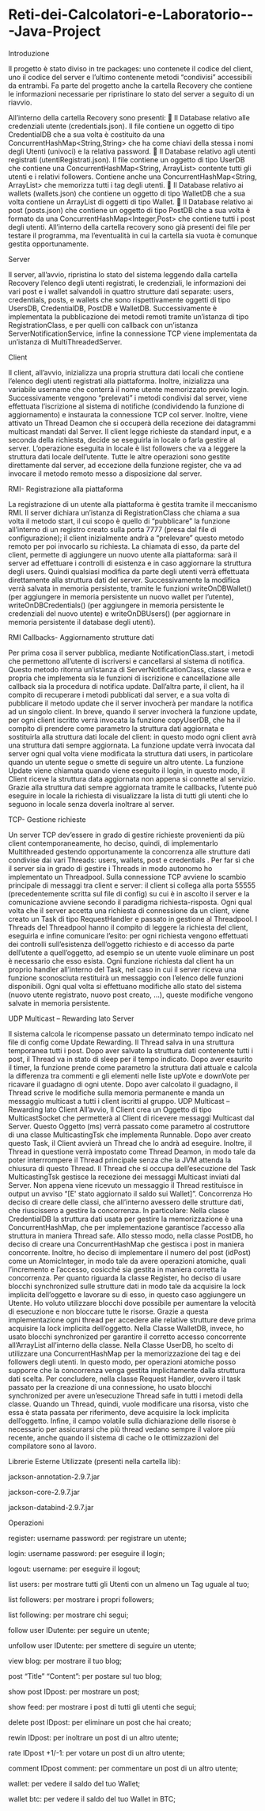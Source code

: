 # Reti-dei-Calcolatori-e-Laboratorio---Java-Project
Introduzione 

Il progetto è stato diviso in tre packages: uno contenete il codice del client, uno il 
codice del server e l’ultimo contenente metodi “condivisi” accessibili da entrambi. 
Fa parte del progetto anche la cartella Recovery che contiene le informazioni 
necessarie per ripristinare lo stato del server a seguito di un riavvio. 

All’interno della cartella Recovery sono presenti: 
 Il Database relativo alle credenziali utente (credentials.json). Il file contiene 
un oggetto di tipo CredentialDB che a sua volta è costituito da una 
ConcurrentHashMap<String,String> che ha come chiavi della stessa i nomi 
degli Utenti (univoci) e la relativa password. 
 Il Database relativo agli utenti registrati (utentiRegistrati.json). Il file contiene 
un oggetto di tipo UserDB che contiene una ConcurrentHashMap<String, 
ArrayList<String>> contente tutti gli utenti e i relativi followers. Contiene 
anche una ConcurrentHashMap<String, ArrayList<String>> che memorizza 
tutti i tag degli utenti. 
 Il Database relativo ai wallets (wallets.json) che contiene un oggetto di tipo 
WalletDB che a sua volta contiene un ArrayList<Wallets> di oggetti di tipo 
Wallet. 
 Il Database relativo ai post (posts.json) che contiene un oggetto di tipo 
PostDB che a sua volta è formato da una 
ConcurrentHashMap<Integer,Post> che contiene tutti i post degli utenti. 
All’interno della cartella recovery sono già presenti dei file per testare il 
programma, ma l’eventualità in cui la cartella sia vuota è comunque gestita 
opportunamente. 

Server 

 Il server, all’avvio, ripristina lo stato del sistema leggendo dalla cartella Recovery 
l’elenco degli utenti registrati, le credenziali, le informazioni dei vari post e i wallet 
salvandoli in quattro strutture dati separate: users, credentials, posts, e wallets 
che sono rispettivamente oggetti di tipo UsersDB, CredentialDB, PostDB e 
WalletDB. 
Successivamente è implementata la pubblicazione dei metodi remoti tramite 
un’istanza di tipo RegistrationClass, e per quelli con callback con un’istanza 
ServerNotificationService, infine la connessione TCP viene implementata da 
un’istanza di MultiThreadedServer. 

Client 

 Il client, all’avvio, inizializza una propria struttura dati locali che contiene l’elenco 
degli utenti registrati alla piattaforma. 
Inoltre, inizializza una variabile username che conterrà il nome utente 
memorizzato previo login. 
Successivamente vengono “prelevati” i metodi condivisi dal server, viene 
effettuata l’iscrizione al sistema di notifiche (condividendo la funzione di 
aggiornamento) e instaurata la connessione TCP col server. 
Inoltre, viene attivato un Thread Deamon che si occuperà della recezione dei 
datagrammi multicast mandati dal Server. 
Il client legge richieste da standard input, e a seconda della richiesta, decide se 
eseguirla in locale o farla gestire al server. L’operazione eseguita in locale è list 
followers che va a leggere la struttura dati locale dell’utente. 
Tutte le altre operazioni sono gestite direttamente dal server, ad eccezione della 
funzione register, che va ad invocare il metodo remoto messo a disposizione dal 
server.
 
RMI- Registrazione alla piattaforma 

 La registrazione di un utente alla piattaforma è gestita tramite il meccanismo RMI. 
Il server dichiara un’istanza di RegistrationClass che chiama a sua volta il metodo 
start, il cui scopo è quello di “pubblicare” la funzione all’interno di un registro 
creato sulla porta 7777 (presa dal file di configurazione); il client inizialmente 
andrà a “prelevare” questo metodo remoto per poi invocarlo su richiesta. 
La chiamata di esso, da parte del client, permette di aggiungere un nuovo utente 
alla piattaforma: sarà il server ad effettuare i controlli di esistenza e in caso 
aggiornare la struttura degli users. 
Quindi qualsiasi modifica da parte degli utenti verrà effettuata direttamente alla 
struttura dati del server. 
Successivamente la modifica verrà salvata in memoria persistente, tramite le 
funzioni writeOnDBWallet() (per aggiungere in memoria persistente un nuovo 
wallet per l’utente), writeOnDBCredentials() (per aggiungere in memoria 
persistente le credenziali del nuovo utente) e writeOnDBUsers() (per aggiornare 
in memoria persistente il database degli utenti). 
 
RMI Callbacks- Aggiornamento strutture dati 
 
 Per prima cosa il server pubblica, mediante NotificationClass.start, i metodi che 
permettono all’utente di iscriversi e cancellarsi al sistema di notifica. Questo 
metodo ritorna un’istanza di ServerNotificationClass, classe vera e propria che 
implementa sia le funzioni di iscrizione e cancellazione alle callback sia la 
procedura di notifica update. 
Dall’altra parte, il client, ha il compito di recuperare i metodi pubblicati dal server, 
e a sua volta di pubblicare il metodo update che il server invocherà per mandare 
la notifica ad un singolo client. 
In breve, quando il server invocherà la funzione update, per ogni client iscritto 
verrà invocata la funzione copyUserDB, che ha il compito di prendere come 
parametro la struttura dati aggiornata e sostituirla alla struttura dati locale del 
client: in questo modo ogni client avrà una struttura dati sempre aggiornata. 
La funzione update verrà invocata dal server ogni qual volta viene modificata la 
struttura dati users, in particolare quando un utente segue o smette di seguire un 
altro utente. 
La funzione Update viene chiamata quando viene eseguito il login, in questo 
modo, il Client riceve la struttura data aggiornata non appena si connette al 
servizio. 
Grazie alla struttura dati sempre aggiornata tramite le callbacks, l’utente può 
eseguire in locale la richiesta di visualizzare la lista di tutti gli utenti che lo seguono 
in locale senza doverla inoltrare al server. 

TCP- Gestione richieste 
 
 Un server TCP dev’essere in grado di gestire richieste provenienti da più client 
contemporaneamente, ho deciso, quindi, di implementarlo Multithreaded 
gestendo opportunamente la concorrenza alle strutture dati condivise dai vari 
Threads: users, wallets, post e credentials . 
Per far sì che il server sia in grado di gestire i Threads in modo autonomo ho 
implementato un Threadpool. 
Sulla connessione TCP avviene lo scambio principale di messaggi tra client e 
server: il client si collega alla porta 55555 (precedentemente scritta sul file di 
config) su cui è in ascolto il server e la comunicazione avviene secondo il 
paradigma richiesta-risposta. 
Ogni qual volta che il server accetta una richiesta di connessione da un client, 
viene creato un Task di tipo RequestHandler e passato in gestione al Threadpool. 
I Threads del Threadpool hanno il compito di leggere la richiesta del client, 
eseguirla e infine comunicare l’esito: per ogni richiesta vengono effettuati dei 
controlli sull’esistenza dell’oggetto richiesto e di accesso da parte dell’utente a 
quell’oggetto, ad esempio se un utente vuole eliminare un post è necessario che 
esso esista. 
Ogni funzione richiesta dal client ha un proprio handler all’interno del Task, nel 
caso in cui il server riceva una funzione sconosciuta restituirà un messaggio con 
l’elenco delle funzioni disponibili. 
Ogni qual volta si effettuano modifiche allo stato del sistema (nuovo utente 
registrato, nuovo post creato, …), queste modifiche vengono salvate in memoria 
persistente. 

UDP Multicast – Rewarding lato Server 

 Il sistema calcola le ricompense passato un determinato tempo indicato nel file di 
config come Update Rewarding. 
Il Thread salva in una struttura temporanea tutti i post. Dopo aver salvato la 
struttura dati contenente tutti i post, il Thread va in stato di sleep per il tempo 
indicato. 
Dopo aver esaurito il timer, la funzione prende come parametro la struttura dati 
attuale e calcola la differenza tra commenti e gli elementi nelle liste upVote e 
downVote per ricavare il guadagno di ogni utente. 
Dopo aver calcolato il guadagno, il Thread scrive le modifiche sulla memoria 
permanente e manda un messaggio multicast a tutti i client iscritti al gruppo. 
UDP Multicast – Rewarding lato Client 
All’avvio, Il Client crea un Oggetto di tipo MulticastSocket che permetterà al Client 
di ricevere messaggi Multicast dal Server. 
Questo Oggetto (ms) verrà passato come parametro al costruttore di una classe 
MulticastingTsk che implementa Runnable. 
Dopo aver creato questo Task, il Client avvierà un Thread che lo andrà ad 
eseguire. 
Inoltre, il Thread in questione verrà impostato come Thread Deamon, in modo tale 
da poter interrrompere il Thread principale senza che la JVM attenda la chiusura 
di questo Thread. 
Il Thread che si occupa dell’esecuzione del Task MulticastingTsk gestisce la 
recezione dei messaggi Multicast inviati dal Server. 
Non appena viene ricevuto un messaggio il Thread restituisce in output un avviso 
“[E' stato aggiornato il saldo sui Wallet]”. 
Concorrenza 
Ho deciso di creare delle classi, che all’interno avessero delle strutture dati, che 
riuscissero a gestire la concorrenza. 
In particolare: 
Nella classe CredentialDB la struttura dati usata per gestire la memorizzazione è 
una ConcurrentHashMap, che per implementazione garantisce l’accesso alla 
struttura in maniera Thread safe. 
Allo stesso modo, nella classe PostDB, ho deciso di creare una 
ConcurrentHashMap che gestisca i post in maniera concorrente. 
Inoltre, ho deciso di implementare il numero del post (idPost) come un 
AtomicInteger, in modo tale da avere operazioni atomiche, quali l’incremento e 
l’accesso, cosicché sia gestita in maniera corretta la concorrenza. 
Per quanto riguarda la classe Register, ho deciso di usare blocchi synchronized 
sulle strutture dati in modo tale da acquisire la lock implicita dell’oggetto e lavorare 
su di esso, in questo caso aggiungere un Utente. 
Ho voluto utilizzare blocchi dove possibile per aumentare la velocità di esecuzione 
e non bloccare tutte le risorse. 
Grazie a questa implementazione ogni thread per accedere alle relative strutture 
deve prima acquisire la lock implicita dell’oggetto. 
Nella Classe WalletDB, invece, ho usato blocchi synchronized per garantire il 
corretto accesso concorrente all’ArrayList all’interno della classe. 
Nella Classe UserDB, ho scelto di utilizzare una ConcurrentHashMap per la 
memorizzazione dei tag e dei followers degli utenti. 
In questo modo, per operazioni atomiche posso supporre che la concorrenza 
venga gestita implicitamente dalla struttura dati scelta. 
Per concludere, nella classe Request Handler, ovvero il task passato per la 
creazione di una connessione, ho usato blocchi synchronized per avere 
un’esecuzione Thread safe in tutti i metodi della classe. 
Quando un Thread, quindi, vuole modificare una risorsa, visto che essa è stata 
passata per riferimento, deve acquisire la lock implicita dell’oggetto. 
Infine, il campo volatile sulla dichiarazione delle risorse è necessario per 
assicurarsi che più thread vedano sempre il valore più recente, anche quando il 
sistema di cache o le ottimizzazioni del compilatore sono al lavoro. 

Librerie Esterne Utilizzate (presenti nella cartella lib): 

 jackson-annotation-2.9.7.jar 

 jackson-core-2.9.7.jar 
 
 jackson-databind-2.9.7.jar 
 
Operazioni 

 register: username password: per registrare un utente; 

 login: username password: per eseguire il login; 

 logout: username: per eseguire il logout; 

 list users: per mostrare tutti gli Utenti con un almeno un Tag uguale al tuo; 

 list followers: per mostrare i propri followers; 

 list following: per mostrare chi segui; 

 follow user IDutente: per seguire un utente; 

 unfollow user IDutente: per smettere di seguire un utente; 

 view blog: per mostrare il tuo blog; 

 post “Title” “Content”: per postare sul tuo blog; 

 show post IDpost: per mostrare un post; 

 show feed: per mostrare i post di tutti gli utenti che segui; 

 delete post IDpost: per eliminare un post che hai creato; 

 rewin IDpost: per inoltrare un post di un altro utente; 

 rate IDpost +1/-1: per votare un post di un altro utente; 

 comment IDpost comment: per commentare un post di un altro utente; 

 wallet: per vedere il saldo del tuo Wallet; 

 wallet btc: per vedere il saldo del tuo Wallet in BTC; 
